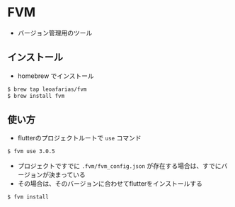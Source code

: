 # FVM

- バージョン管理用のツール

## インストール

- homebrew でインストール

```bash
$ brew tap leoafarias/fvm
$ brew install fvm
```

## 使い方

- flutterのプロジェクトルートで `use` コマンド

```bash
$ fvm use 3.0.5
```

- プロジェクトですでに `.fvm/fvm_config.json` が存在する場合は、すでにバージョンが決まっている
- その場合は、そのバージョンに合わせてflutterをインストールする

```bash
$ fvm install
```